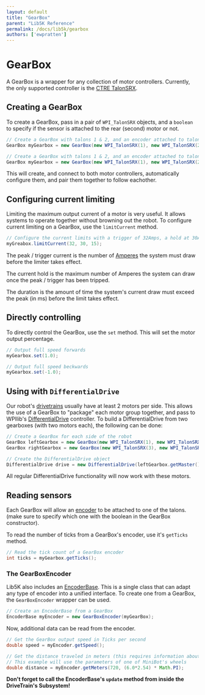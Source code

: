 ```yaml
---
layout: default
title: "GearBox"
parent: "Lib5K Reference"
permalink: /docs/lib5k/gearbox
authors: ['ewpratten']
---
```


# GearBox
A GearBox is a wrapper for any collection of motor controllers. Currently, the only supported controller is the [CTRE TalonSRX](http://www.ctr-electronics.com/talon-srx.html).

## Creating a GearBox
To create a GearBox, pass in a pair of `WPI_TalonSRX` objects, and a `boolean` to specify if the sensor is attached to the rear (second) motor or not.
```java
// Create a GearBox with talons 1 & 2, and an encoder attached to talon 1
GearBox myGearbox = new GearBox(new WPI_TalonSRX(1), new WPI_TalonSRX(2), false);

// Create a GearBox with talons 1 & 2, and an encoder attached to talon 2
GearBox myGearbox = new GearBox(new WPI_TalonSRX(1), new WPI_TalonSRX(2), true);
```

This will create, and connect to both motor controllers, automatically configure them, and pair them together to follow eachother.

## Configuring current limiting
Limiting the maximum output current of a motor is very useful. It allows systems to operate together without browning out the robot. To configure current limiting on a GearBox, use the `limitCurrent` method.
```java
// Configure the current limits with a trigger of 32Amps, a hold at 30Amps, and a duration of 15
myGreabox.limitCurrent(32, 30, 15);
```

The peak / trigger current is the number of [Amperes](https://en.wikipedia.org/wiki/Ampere) the system must draw before the limiter takes effect.

The current hold is the maximum number of Amperes the system can draw once the peak / trigger has been tripped.

The duration is the amount of time the system's current draw must exceed the peak (in ms) before the limit takes effect.

## Directly controlling
To directly control the GearBox, use the `set` method. This will set the motor output percentage.
```java
// Output full speed forwards
myGearbox.set(1.0);

// Output full speed beckwards
myGearbox.set(-1.0);
```

## Using with `DifferentialDrive`
Our robot's [drivetrains](https://en.wikipedia.org/wiki/Drivetrain) usually have at least 2 motors per side. This allows the use of a GearBox to "package" each motor group together, and pass to WPIlib's [DifferentialDrive](https://first.wpi.edu/FRC/roborio/release/docs/java/edu/wpi/first/wpilibj/drive/DifferentialDrive.html) controller. To build a DifferentialDrive from two gearboxes (with two motors each), the following can be done:
```java
// Create a GearBox for each side of the robot
GearBox leftGearbox = new GearBox(new WPI_TalonSRX(1), new WPI_TalonSRX(2), false);
GearBox rightGearbox = new GearBox(new WPI_TalonSRX(3), new WPI_TalonSRX(4), false);

// Create the DifferentialDrive object
DifferentialDrive drive = new DifferentialDrive(leftGearbox.getMaster(), rightGearbox.getMaster());
```

All regular DifferentialDrive functionality will now work with these motors.

## Reading sensors
Each GearBox will allow an [encoder](/webdocs/docs/learn/common-sensors#encoders) to be attached to one of the talons. (make sure to specify which one with the boolean in the GearBox constructor).

To read the number of ticks from a GearBox's encoder, use it's `getTicks` method.
```java
// Read the tick count of a GearBox encoder
int ticks = myGearbox.getTicks();
```

### The GearBoxEncoder
Lib5K also includes an [EncoderBase](/webdocs/docs/lib5k/encoderbase). This is a single class that can adapt any type of encoder into a unified interface. To create one from a GearBox, the `GearBoxEncoder` wrapper can be used.

```java
// Create an EncoderBase from a GearBox
EncoderBase myEncoder = new GearBoxEncoder(myGearBox);
```

Now, additional data can be read from the encoder.
```java
// Get the GearBox output speed in Ticks per second
double speed = myEncoder.getSpeed();

// Get the distance traveled in meters (this requires information about the GearBox's output)
// This example will use the parameters of one of MiniBot's wheels
double distance = myEncoder.getMeters(720, (6.0*2.54) * Math.PI);
```

**Don't forget to call the EncoderBase's `update` method from inside the DriveTrain's Subsystem!**